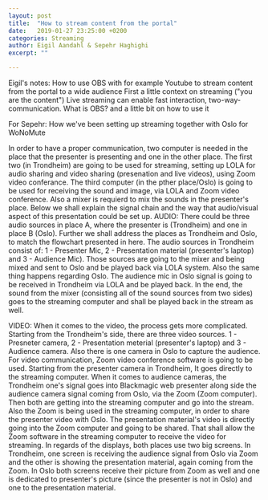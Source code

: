 ```yaml
---
layout: post
title:  "How to stream content from the portal"
date:   2019-01-27 23:25:00 +0200
categories: Streaming
author: Eigil Aandahl & Sepehr Haghighi
excerpt: ""

---
```


Eigil's notes:
  How to use OBS with for example Youtube to stream content from the portal to a wide audience
    First a little context on streaming ("you are the content")
      Live streaming can enable fast interaction, two-way-communication.
    What is OBS?
      and a little bit on how to use it

For Sepehr: How we've been setting up streaming together with Oslo for WoNoMute
    
   In order to have a proper communication, two computer is needed in the place that the presenter is presenting and one in the other place. The first two (in Trondheim) are going to be used for streaming, setting up LOLA for audio sharing and video sharing (presenation and live videos), using Zoom video conferance. The third computer (in the pther place/Oslo) is going to be used for receiving the sound and image, via LOLA and Zoom video conference. Also a mixer is requierd to mix the sounds in the presenter's place. Below we shall explain the signal chain and the way that audio/visual aspect of this presentation could be set up.
    AUDIO:
    There could be three audio sources in place A, where the presenter is (Trondheim) and one in place B (Oslo).
    Further we shall address the places as Trondheim and Oslo, to match the flowchart presented in here.
    The audio sources in Trondheim consist of: 1 - Presenter Mic, 2 - Presentation material (presenter's laptop) and 3 - Audience Mic). Those sources are going to the mixer and being mixed and sent to Oslo and be played back via LOLA system. Also the same thing happens regarding Oslo. The audience mic in Oslo signal is going to be received in Trondheim via LOLA and be played back.
    In the end, the sound from the mixer (consisting all of the sound sources from two sides) goes to the streaming computer and shall be played back in the stream as well.
    
   VIDEO:
    When it comes to the video, the process gets more complicated. Starting from the Trondheim's side, there are three video sources. 1 - Presneter camera, 2 - Presentation meterial (presenter's laptop) and 3 - Audience camera. Also there is one camera in Oslo to capture the audience. For video communication, Zoom video conference software is going to be used.
    Starting from the presenter camera in Trondheim, It goes directly to the streaming computer. When it comes to audience cameras, the Trondheim one's signal goes into Blackmagic web presenter along side the audience camera signal coming from Oslo, via the Zoom (Zoom computer). Then both are getting into the streaming computer and go into the stream. Also the Zoom is being used in the streaming computer, in order to share the presenter video with Oslo.
    The presentation material's video is directly going into the Zoom computer and going to be shared. That shall allow the Zoom software in the streaming computer to receive the video for streaming.
    In regards of the displays, both places use two big screens. In Trondheim, one screen is receiving the audience signal from Oslo via Zoom and the other is showing the presentation material, again coming from the Zoom. In Oslo both screens receive their picture from Zoom as well and one is dedicated to presenter's picture (since the presenter is not in Oslo) and one to the presentation material.

